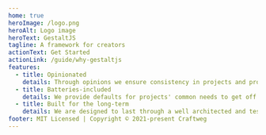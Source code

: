 ```yaml
---
home: true
heroImage: /logo.png
heroAlt: Logo image
heroText: GestaltJS
tagline: A framework for creators
actionText: Get Started
actionLink: /guide/why-gestaltjs
features:
  - title: Opinionated
    details: Through opinions we ensure consistency in projects and provide an beautifully integrated development experience.
  - title: Batteries-included
    details: We provide defaults for projects' common needs to get off your way in decision-making. Focus on building not plumbing.
  - title: Built for the long-term
    details: We are designed to last through a well architected and tested foundation and a healthy community that drives the project forward.
footer: MIT Licensed | Copyright © 2021-present Craftweg
---
```

